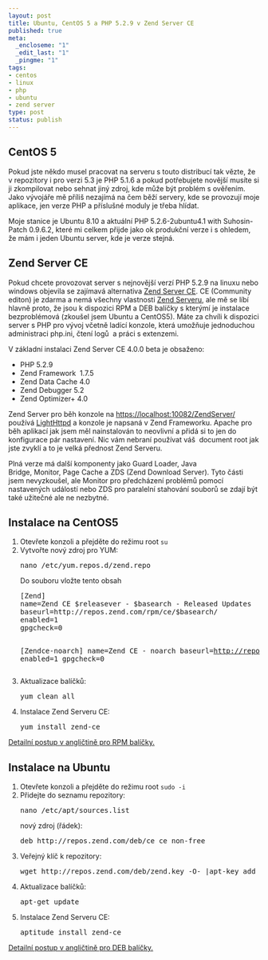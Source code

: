 ```yaml
--- 
layout: post
title: Ubuntu, CentOS 5 a PHP 5.2.9 v Zend Server CE
published: true
meta: 
  _encloseme: "1"
  _edit_last: "1"
  _pingme: "1"
tags: 
- centos
- linux
- php
- ubuntu
- zend server
type: post
status: publish
---
```

<h2>CentOS 5</h2>
Pokud jste někdo musel pracovat na serveru s touto distribucí tak vězte, že v repozitory i pro verzi 5.3 je PHP 5.1.6 a pokud potřebujete novější musíte si ji zkompilovat nebo sehnat jiný zdroj, kde může být problém s ověřením. Jako vývojáře mě příliš nezajímá na čem běží servery, kde se provozují moje aplikace, jen verze PHP a příslušné moduly je třeba hlídat.

Moje stanice je Ubuntu 8.10 a aktuální PHP 5.2.6-2ubuntu4.1 with Suhosin-Patch 0.9.6.2, které mi celkem přijde jako ok produkční verze i s ohledem, že mám i jeden Ubuntu server, kde je verze stejná.
<h2>Zend Server CE</h2>
Pokud chcete provozovat server s nejnovější verzí PHP 5.2.9 na linuxu nebo windows objevila se zajímavá alternativa <a href="http://www.zend.com/en/community/zend-server-ce">Zend Server CE</a>. CE (Community editon) je zdarma a nemá všechny vlastnosti <a href="http://www.zend.com/en/products/server/editions">Zend Serveru</a>, ale mě se líbí hlavně proto, že jsou k dispozici RPM a DEB balíčky s kterýmí je instalace bezproblémová (zkoušel jsem Ubuntu a CentOS5). Máte za chvíli k dispozici server s PHP pro vývoj včetně ladící konzole, která umožňuje jednoduchou administraci php.ini, čtení logů  a práci s extenzemi.

V základní instalaci Zend Server CE 4.0.0 beta je obsaženo:
<ul>
	<li>PHP 5.2.9</li>
	<li>Zend Framework  1.7.5</li>
	<li>Zend Data Cache 4.0</li>
	<li>Zend Debugger 5.2</li>
	<li>Zend Optimizer+ 4.0</li>
</ul>
Zend Server pro běh konzole na <a href="https://localhost:10082/ZendServer/">https://localhost:10082/ZendServer/</a> používá <a href="http://www.lighttpd.net/">LightHttpd</a> a konzole je napsaná v Zend Frameworku. Apache pro běh aplikací jak jsem měl nainstalován to neovlivní a přidá si to jen do konfigurace pár nastavení. Nic vám nebraní používat váš  document root jak jste zvyklí a to je velká přednost Zend Serveru.

Plná verze má další komponenty jako Guard Loader, Java Bridge, Monitor, Page Cache a ZDS (Zend Download Server). Tyto části jsem nevyzkoušel, ale Monitor pro předcházení problémů pomocí nastavených událostí nebo ZDS pro paralelní stahování souborů se zdají být také užitečné ale ne nezbytné.
<h2>Instalace na CentOS5</h2>
<ol>
	<li>Otevřete konzoli a přejděte do režimu root <code>su</code></li>
	<li>Vytvořte nový zdroj pro YUM:
<pre>nano /etc/yum.repos.d/zend.repo</pre>
Do souboru vložte tento obsah
<pre>[Zend]
name=Zend CE $releasever - $basearch - Released Updates 
baseurl=http://repos.zend.com/rpm/ce/$basearch/
enabled=1
gpgcheck=0

[Zendce-noarch]
name=Zend CE - noarch
baseurl=http://repos.zend.com/rpm/ce/noarch
enabled=1
gpgcheck=0</pre>
</li>
	<li>Aktualizace balíčků:
<pre>yum clean all</pre>
</li>
	<li>Instalace Zend Serveru CE:
<pre>yum install zend-ce</pre>
</li>
</ol>
<a href="http://files.zend.com/help/Zend-Server-Community-Edition/zend-server-community-edition.htm#rpm_installation.htm">Detailní postup v angličtině pro RPM balíčky.</a>
<h2>Instalace na Ubuntu</h2>
<ol>
	<li>Otevřete konzoli a přejděte do režimu root <code>sudo -i</code></li>
	<li>Přidejte do seznamu repozitory:
<pre>nano /etc/apt/sources.list</pre>
nový zdroj (řádek):
<pre>deb http://repos.zend.com/deb/ce ce non-free</pre>
</li>
	<li>Veřejný klíč k repozitory:
<pre>wget http://repos.zend.com/deb/zend.key -O- |apt-key add -</pre>
</li>
	<li>Aktualizace balíčků:
<pre>apt-get update</pre>
</li>
	<li>Instalace Zend Serveru CE:
<pre>aptitude install zend-ce</pre>
</li>
</ol>
<a href="http://files.zend.com/help/Zend-Server-Community-Edition/zend-server-community-edition.htm#deb_installation.htm">Detailní postup v angličtině pro DEB balíčky.</a>
